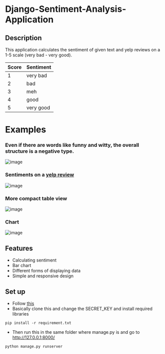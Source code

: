 # Django-Sentiment-Analysis-Application

## Description
This application calculates the sentiment of given text and yelp reviews on a 1-5 scale (very bad - very good).

|Score|Sentiment|
|-|-|
|1| very bad |  
| 2 | bad|
| 3 | meh| 
| 4 | good|
| 5 | very good|


# Examples
### Even if there are words like funny and witty, the overall structure is a negative type.
![image](https://user-images.githubusercontent.com/85257187/191634136-ac047c38-c06a-478d-8ff2-b1a27d8f1472.png)

### Sentiments on a [yelp review](https://www.yelp.ie/biz/mudpie-beauty-cottage-dundrum)
![image](https://user-images.githubusercontent.com/85257187/191635027-fe1a49fe-3cee-471b-b8da-4c32d4e506ea.png)

### More compact table view
![image](https://user-images.githubusercontent.com/85257187/191635090-498331ed-7962-40a8-8248-f27983e44f1c.png)

### Chart

![image](https://user-images.githubusercontent.com/85257187/191635107-5c1db451-6956-492d-b4a0-23a35a277539.png)


## Features
- Calculating sentiment
- Bar chart
- Different forms of displaying data
- Simple and responsive design

## Set up

- Follow [this](https://www.codespeedy.com/clone-and-run-a-django-project-from-github/)
- Basically clone this and change the SECRET_KEY and install required libraries
```
pip install -r requirement.txt
```

- Then run this in the same folder where manage.py is and go to http://127.0.0.1:8000/
```
python manage.py runserver
```
